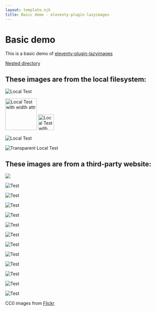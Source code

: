 ```yaml
---
layout: template.njk
title: Basic demo - eleventy-plugin-lazyimages
---
```

# Basic demo

This is a basic demo of
[eleventy-plugin-lazyimages](https://github.com/liamfiddler/eleventy-plugin-lazyimages)

[Nested directory](./nested)

## These images are from the local filesystem:

![Local Test](/img/test-01.png "Local Test")

<img src="/img/test-02.jpg" width="100" alt="Local Test with width attr" class="unstyled">

<img src="/img/test-02.jpg" height="50" alt="Local Test with height attr" class="unstyled">

![Local Test](/img/test-03.jpg "Local Test")

![Transparent Local Test](/img/transparent.png "Transparent Local Test")

## These images are from a third-party website:

<img srcset="https://live.staticflickr.com/3915/14746807980_875aa68823_c.jpg 800w, https://live.staticflickr.com/3915/14746807980_875aa68823_b.jpg 1024w, https://live.staticflickr.com/3915/14746807980_875aa68823_h.jpg 1600w" src="https://live.staticflickr.com/3915/14746807980_875aa68823_c.jpg">

![Test](https://live.staticflickr.com/7807/47291519341_1ceba19252_o.jpg "Test")

![Test](https://live.staticflickr.com/65535/48071415937_e2ac4b7e35_o.jpg "Test")

![Test](https://live.staticflickr.com/686/32013411203_85cb9cc1b1_o.jpg "Test")

![Test](https://live.staticflickr.com/8125/8619142600_e5bddd2892_o.jpg "Test")

![Test](https://live.staticflickr.com/8591/15975792640_109ea4b06f_o.jpg "Test")

![Test](https://live.staticflickr.com/65535/48071419701_9903d29f0b_o.jpg "Test")

![Test](https://live.staticflickr.com/3715/9595703973_4232326b62_o.jpg "Test")

![Test](https://live.staticflickr.com/8826/17099558470_d9711f028f_o.jpg "Test")

![Test](https://live.staticflickr.com/8654/16160691337_6d7269d5f2_o.jpg "Test")

![Test](https://live.staticflickr.com/65535/48072104611_6ff9ff703b_o.jpg "Test")

![Test](https://live.staticflickr.com/2915/14409603372_462fa7275c_o.jpg "Test")

![Test](https://live.staticflickr.com/7905/47521441372_9ec3f22a08_o.jpg "Test")

CC0 images from [Flickr](https://www.flickr.com/search/?license=9)

